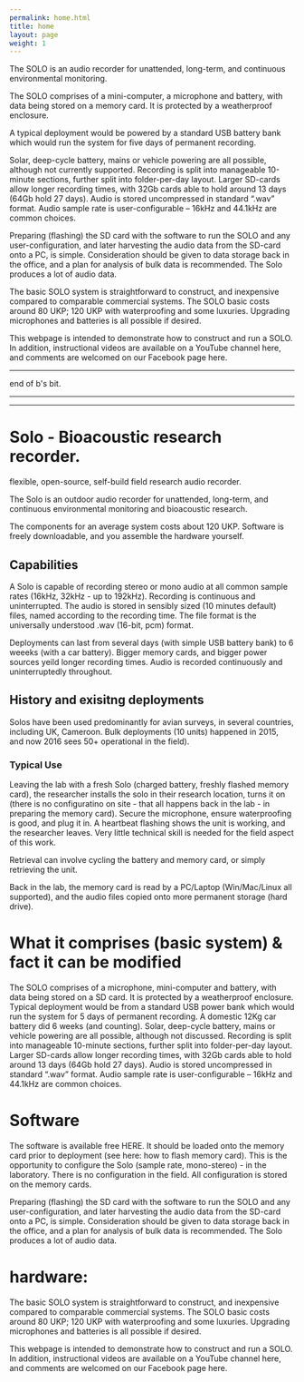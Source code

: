 ```yaml
---
permalink: home.html
title: home
layout: page
weight: 1
---
```


The SOLO is an audio recorder for unattended, long-term, and
continuous environmental monitoring.



The SOLO comprises of a mini-computer, a microphone and battery, with
data being stored on a memory card.  It is protected by a weatherproof
enclosure.

A typical deployment would be powered by a standard USB battery bank
which would run the system for five days of permanent recording.



Solar,
deep-cycle battery, mains or vehicle powering are all possible,
although not currently supported. Recording is split into manageable
10-minute sections, further split into folder-per-day layout. Larger
SD-cards allow longer recording times, with 32Gb cards able to hold
around 13 days (64Gb hold 27 days). Audio is stored uncompressed in
standard “.wav” format. Audio sample rate is user-configurable – 16kHz
and 44.1kHz are common choices.

Preparing (flashing) the SD card with the software to run the SOLO and
any user-configuration, and later harvesting the audio data from the
SD-card onto a PC, is simple. Consideration should be given to data
storage back in the office, and a plan for analysis of bulk data is
recommended. The Solo produces a lot of audio data.

The basic SOLO system is straightforward to construct, and inexpensive
compared to comparable commercial systems. The SOLO basic costs around
80 UKP; 120 UKP with waterproofing and some luxuries. Upgrading
microphones and batteries is all possible if desired.

This webpage is intended to demonstrate how to construct and run a
SOLO. In addition, instructional videos are available on a YouTube
channel here, and comments are welcomed on our Facebook page here.




<hr>
end of b's bit.
<hr>
<hr>





# Solo - Bioacoustic research recorder.

flexible, open-source, self-build field research audio recorder.

The Solo is an outdoor audio recorder for unattended, long-term, and
continuous environmental monitoring and bioacoustic research.

The components for an average system costs about 120 UKP.
Software is freely downloadable, and you assemble the hardware
yourself. 

## Capabilities

A Solo is capable of recording stereo or mono audio at all common
sample rates (16kHz, 32kHz - up to 192kHz).  Recording is continuous
and uninterrupted.  The audio is stored in sensibly sized (10 minutes
default) files, named according to the recording time.  The file
format is the universally understood .wav (16-bit, pcm) format.

Deployments can last from several days (with simple USB battery bank)
to 6 weeeks (with a car battery). Bigger memory cards, and bigger
power sources yeild longer recording times.  Audio is recorded
continuously and uninterruptedly throughout.


## History and exisitng deployments

Solos have been used predominantly for avian surveys, in several
countries, including UK, Cameroon.  Bulk deployments (10 units)
happened in 2015, and now 2016 sees 50+ operational in the field).


### Typical Use

Leaving the lab with a fresh Solo (charged battery, freshly flashed
memory card), the researcher installs the solo in their research
location, turns it on (there is no configuratino on site - that all
happens back in the lab - in preparing the memory card).  Secure the
microphone, ensure waterproofing is good, and plug it in.  A heartbeat
flashing shows the unit is working, and the researcher leaves.  Very
little technical skill is needed for the field aspect of this work.

Retrieval can involve cycling the battery and memory card, or simply
retrieving the unit.

Back in the lab, the memory card is read by a PC/Laptop (Win/Mac/Linux
all supported), and the audio files copied onto more permanent storage
(hard drive).


# What it comprises  (basic system) & fact it can be modified 

The SOLO comprises of a microphone, mini-computer and battery, with
data being stored on a SD card. It is protected by a weatherproof
enclosure. Typical deployment would be from a standard USB power bank
which would run the system for 5 days of permanent recording. A
domestic 12Kg car battery did 6 weeks (and counting). Solar,
deep-cycle battery, mains or vehicle powering are all possible,
although not discussed. Recording is split into manageable 10-minute
sections, further split into folder-per-day layout. Larger SD-cards
allow longer recording times, with 32Gb cards able to hold around 13
days (64Gb hold 27 days). Audio is stored uncompressed in standard
“.wav” format. Audio sample rate is user-configurable – 16kHz and
44.1kHz are common choices.

# Software

The software is available free HERE.  It should be loaded onto the
memory card prior to deployment (see here: how to flash memory card).
This is the opportunity to configure the Solo (sample rate,
mono-stereo) - in the laboratory.  There is no configuration in the
field.  All configuration is stored on the memory cards.

Preparing (flashing) the SD card with the software to run the SOLO and
any user-configuration, and later harvesting the audio data from the
SD-card onto a PC, is simple. Consideration should be given to data
storage back in the office, and a plan for analysis of bulk data is
recommended. The Solo produces a lot of audio data.

# hardware:

The basic SOLO system is straightforward to construct, and inexpensive
compared to comparable commercial systems. The SOLO basic costs around
80 UKP; 120 UKP with waterproofing and some luxuries. Upgrading
microphones and batteries is all possible if desired.

This webpage is intended to demonstrate how to construct and run a
SOLO. In addition, instructional videos are available on a YouTube
channel here, and comments are welcomed on our Facebook page here.
